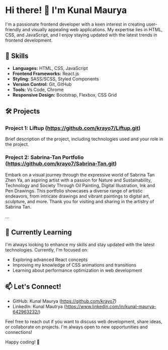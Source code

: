 # Hi there! 👋 I'm Kunal Maurya

I'm a passionate frontend developer with a keen interest in creating user-friendly and visually appealing web applications. My expertise lies in HTML, CSS, and JavaScript, and I enjoy staying updated with the latest trends in frontend development.

## 🚀 Skills

- **Languages:** HTML, CSS, JavaScript
- **Frontend Frameworks:** React.js
- **Styling:** SASS/SCSS, Styled Components
- **Version Control:** Git, GitHub
- **Tools:** Vs Code, Chrome
- **Responsive Design:** Bootstrap, Flexbox, CSS Grid

## 🛠️ Projects

### Project 1: Liftup (https://github.com/krayo7/Liftup.git)

Brief description of the project, including technologies used and your role in the project.

### Project 2: Sabrina-Tan Portfolio (https://github.com/krayo7/Sabrina-Tan.git)

Embark on a visual journey through the expressive world of Sabrina Tan Zhen Ya, an aspiring artist with a passion for Nature and Sustainability, Technology and Society Through Oil Painting, Digital Illustration, Ink and Pen Drawings. This portfolio showcases a diverse range of artistic endeavors, from intricate drawings and vibrant paintings to digital art, sculpture, and more. Thank you for visiting and sharing in the artistry of Sabrina Tan.



...

## 🌱 Currently Learning

I'm always looking to enhance my skills and stay updated with the latest technologies. Currently, I'm focused on:

- Exploring advanced React concepts
- Improving my knowledge of CSS animations and transitions
- Learning about performance optimization in web development

## 📫 Let's Connect!

- GitHub: Kunal Maurya (https://github.com/krayo7)
- LinkedIn: Kunal Mautrya (https://www.linkedin.com/in/kunal-maurya-642963232/)

Feel free to reach out if you want to discuss web development, share ideas, or collaborate on projects. I'm always open to new opportunities and connections!

Happy coding! 🚀


<!---
krayo7/krayo7 is a ✨ special ✨ repository because its `README.md` (this file) appears on your GitHub profile.
You can click the Preview link to take a look at your changes.
--->
